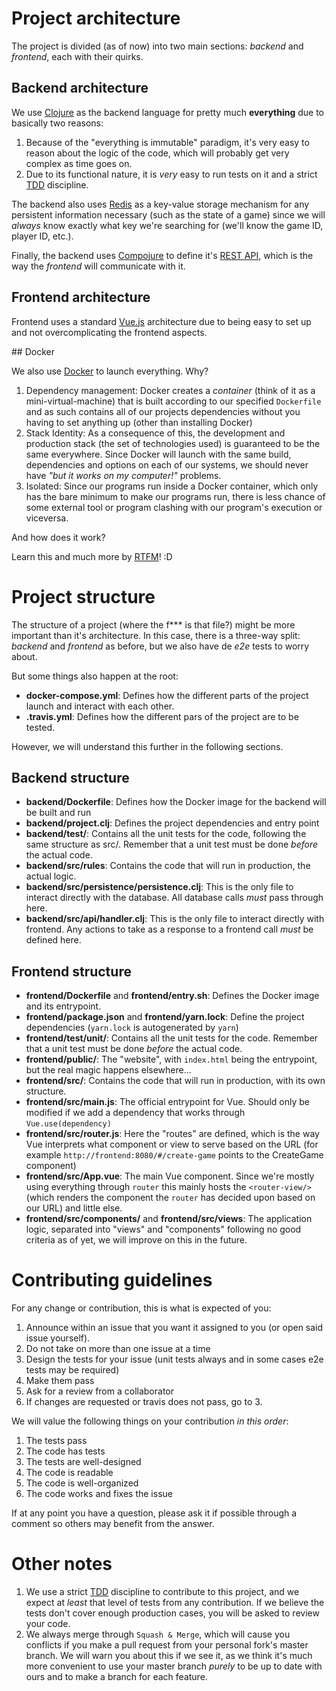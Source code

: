 # Project architecture

The project is divided (as of now) into two main sections: *backend* and *frontend*, each with their quirks.

## Backend architecture

We use [Clojure](https://www.braveclojure.com) as the backend language for pretty much **everything** due to basically two reasons:

1. Because of the "everything is immutable" paradigm, it's very easy to reason about the logic of the code, which will probably get very complex as time goes on.
2. Due to its functional nature, it is *very* easy to run tests on it and a strict [TDD](https://www.youtube.com/watch?v=qkblc5WRn-U) discipline.

The backend also uses [Redis](https://redis.io) as a key-value storage mechanism for any persistent information necessary (such as the state of a game) since we will *always* know exactly what key we're searching for (we'll know the game ID, player ID, etc.).

Finally, the backend uses [Compojure](https://github.com/weavejester/compojure) to define it's [REST API](http://www.restapitutorial.com), which is the way the *frontend* will communicate with it.

## Frontend architecture

Frontend uses a standard [Vue.js](https://vuejs.org) architecture due to being easy to set up and not overcomplicating the frontend aspects.

## Docker

We also use [Docker](https://docs.docker.com) to launch everything. Why?

1. Dependency management: Docker creates a *container* (think of it as a mini-virtual-machine) that is built according to our specified `Dockerfile` and as such contains all of our projects dependencies without you having to set anything up (other than installing Docker)
2. Stack Identity: As a consequence of this, the development and production stack (the set of technologies used) is guaranteed to be the same everywhere. Since Docker will launch with the same build, dependencies and options on each of our systems, we should never have *"but it works on my computer!"* problems.
3. Isolated: Since our programs run inside a Docker container, which only has the bare minimum to make our programs run, there is less chance of some external tool or program clashing with our program's execution or viceversa.

And how does it work?

Learn this and much more by [RTFM](https://docs.docker.com/engine/docker-overview/)! :D

# Project structure

The structure of a project (where the f*** is that file?) might be more important than it's architecture. In this case, there is a three-way split: *backend* and *frontend* as before, but we also have de *e2e* tests to worry about.

But some things also happen at the root:

- **docker-compose.yml**: Defines how the different parts of the project launch and interact with each other.
- **.travis.yml**: Defines how the different pars of the project are to be tested.

However, we will understand this further in the following sections.

## Backend structure

- **backend/Dockerfile**: Defines how the Docker image for the backend will be built and run
- **backend/project.clj**: Defines the project dependencies and entry point
- **backend/test/**: Contains all the unit tests for the code, following the same structure as src/. Remember that a unit test must be done *before* the actual code.
- **backend/src/rules**: Contains the code that will run in production, the actual logic.
- **backend/src/persistence/persistence.clj**: This is the only file to interact directly with the database. All database calls *must* pass through here.
- **backend/src/api/handler.clj**: This is the only file to interact directly with frontend. Any actions to take as a response to a frontend call *must* be defined here.

## Frontend structure

- **frontend/Dockerfile** and **frontend/entry.sh**: Defines the Docker image and its entrypoint.
- **frontend/package.json** and **frontend/yarn.lock**: Define the project dependencies (`yarn.lock` is autogenerated by `yarn`)
- **frontend/test/unit/**: Contains all the unit tests for the code. Remember that a unit test must be done *before* the actual code.
- **frontend/public/**: The "website", with `index.html` being the entrypoint, but the real magic happens elsewhere...
- **frontend/src/**: Contains the code that will run in production, with its own structure.
- **frontend/src/main.js**: The official entrypoint for Vue. Should only be modified if we add a dependency that works through `Vue.use(dependency)`
- **frontend/src/router.js**: Here the "routes" are defined, which is the way Vue interprets what component or view to serve based on the URL (for example `http://frontend:8080/#/create-game` points to the CreateGame component)
- **frontend/src/App.vue**: The main Vue component. Since we're mostly using everything through `router` this mainly hosts the `<router-view/>` (which renders the component the `router` has decided upon based on our URL) and little else.
- **frontend/src/components/** and **frontend/src/views**: The application logic, separated into "views" and "components" following no good criteria as of yet, we will improve on this in the future.


# Contributing guidelines

For any change or contribution, this is what is expected of you:

1. Announce within an issue that you want it assigned to you (or open said issue yourself).
2. Do not take on more than one issue at a time
3. Design the tests for your issue (unit tests always and in some cases e2e tests may be required)
4. Make them pass
5. Ask for a review from a collaborator
6. If changes are requested or travis does not pass, go to 3.

We will value the following things on your contribution *in this order*:

1. The tests pass
2. The code has tests
3. The tests are well-designed
4. The code is readable
5. The code is well-organized
6. The code works and fixes the issue

If at any point you have a question, please ask it if possible through a comment so others may benefit from the answer.

# Other notes

1. We use a strict [TDD](http://www.javiersaldana.com/tech/2014/11/26/refactoring-the-three-laws-of-tdd.html) discipline to contribute to this project, and we expect at *least* that level of tests from any contribution. If we believe the tests don't cover enough production cases, you will be asked to review your code.
2. We always merge through `Squash & Merge`, which will cause you conflicts if you make a pull request from your personal fork's  master branch. We will warn you about this if we see it, as we think it's much more convenient to use your master branch *purely* to be up to date with ours and to make a branch for each feature.
